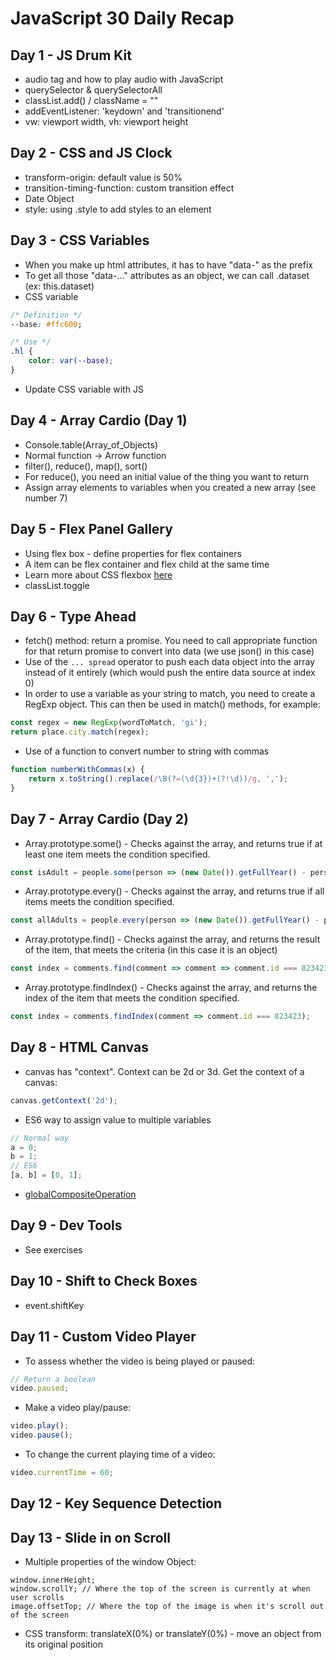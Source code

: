 # JavaScript 30 Daily Recap
## Day 1 - JS Drum Kit
* audio tag and how to play audio with JavaScript
* querySelector & querySelectorAll
* classList.add() / className = ""
* addEventListener: 'keydown' and 'transitionend'
* vw: viewport width, vh: viewport height

## Day 2 - CSS and JS Clock
* transform-origin: default value is 50%
* transition-timing-function: custom transition effect
* Date Object
* style: using .style to add styles to an element

## Day 3 - CSS Variables
* When you make up html attributes, it has to have "data-" as the prefix
* To get all those "data-..." attributes as an object, we can call .dataset (ex: this.dataset)
* CSS variable
```css
/* Definition */
--base: #ffc600;

/* Use */
.hl {
    color: var(--base);
}
```
* Update CSS variable with JS

## Day 4 - Array Cardio (Day 1)
* Console.table(Array_of_Objects)
* Normal function -> Arrow function
* filter(), reduce(), map(), sort()
* For reduce(), you need an initial value of the thing you want to return
* Assign array elements to variables when you created a new array (see number 7)

## Day 5 - Flex Panel Gallery
* Using flex box - define properties for flex containers
* A item can be flex container and flex child at the same time
* Learn more about CSS flexbox [here](https://flexbox.io/)
* classList.toggle

## Day 6 - Type Ahead
* fetch() method: return a promise. You need to call appropriate function for that return promise to convert into data (we use json() in this case)
* Use of the ```... spread``` operator to push each data object into the array instead of it entirely (which would push the entire data source at index 0)
* In order to use a variable as your string to match, you need to create a RegExp object. This can then be used in match() methods, for example:
```javascript
const regex = new RegExp(wordToMatch, 'gi');
return place.city.match(regex);
```
* Use of a function to convert number to string with commas
```javascript
function numberWithCommas(x) {
    return x.toString().replace(/\B(?=(\d{3})+(?!\d))/g, ',');
}
```

## Day 7 - Array Cardio (Day 2)
* Array.prototype.some() - Checks against the array, and returns true if at least one item meets the condition specified.
```javascript
const isAdult = people.some(person => (new Date()).getFullYear() - person.year >= 19);
```
* Array.prototype.every() - Checks against the array, and returns true if all items meets the condition specified.
```javascript
const allAdults = people.every(person => (new Date()).getFullYear() - person.year >= 19);
```
* Array.prototype.find() - Checks against the array, and returns the result of the item, that meets the criteria (in this case it is an object)
```javascript
const index = comments.find(comment => comment => comment.id === 823423);
```
* Array.prototype.findIndex() - Checks against the array, and returns the index of the item that meets the condition specified.
```javascript
const index = comments.findIndex(comment => comment.id === 823423);
```

## Day 8 - HTML Canvas
* canvas has "context". Context can be 2d or 3d. Get the context of a canvas:
```javascript
canvas.getContext('2d');
```
* ES6 way to assign value to multiple variables
```javascript
// Normal way
a = 0;
b = 1;
// ES6
[a, b] = [0, 1];
```
* [globalCompositeOperation](https://developer.mozilla.org/en-US/docs/Web/API/CanvasRenderingContext2D/globalCompositeOperation)

## Day 9 - Dev Tools
* See exercises

## Day 10 - Shift to Check Boxes
* event.shiftKey

## Day 11 - Custom Video Player
* To assess whether the video is being played or paused:
```javascript
// Return a boolean
video.paused;
```
* Make a video play/pause:
```javascript
video.play();
video.pause();
```
* To change the current playing time of a video:
```javascript
video.currentTime = 60;
```

## Day 12 - Key Sequence Detection

## Day 13 - Slide in on Scroll
* Multiple properties of the window Object:
```javacript
window.innerHeight;
window.scrollY; // Where the top of the screen is currently at when user scrolls
image.offsetTop; // Where the top of the image is when it's scroll out of the screen
```
* CSS transform: translateX(0%) or translateY(0%) - move an object from its original position